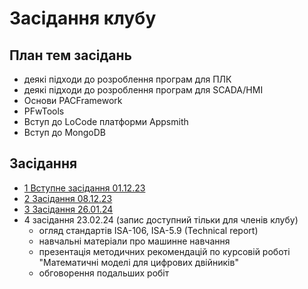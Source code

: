 # Засідання клубу

## План тем засідань

- деякі підходи до розроблення програм для ПЛК
- деякі підходи до розроблення програм для SCADA/HMI
- Основи PACFramework
- PFwTools
- Вступ до LoCode платформи Appsmith
- Вступ до MongoDB

## Засідання

- [1 Вступне засідання 01.12.23](https://youtu.be/kapseZgEi40)
- [2 Засідання 08.12.23](https://youtu.be/Sez1G2iIsyA)
- [3 Засідання 26.01.24](https://youtu.be/9TH1eGRix7o)
- 4 засідання 23.02.24 (запис доступний тільки для членів клубу)
  - огляд стандартів ISA-106, ISA-5.9 (Technical report)
  - навчальні матеріали про машинне навчання
  - презентація методичних рекомендацій по курсовій роботі "Математичні моделі для цифрових двійників"
  - обговорення подальших робіт  